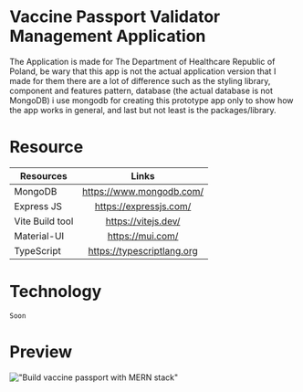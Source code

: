 # Vaccine Passport Validator Management Application

The Application is made for The Department of Healthcare Republic of Poland, be wary that this app is not the actual application version that I made for them
there are a lot of difference such as the styling library, component and features pattern, database (the actual database is not MongoDB) i use mongodb for
creating this prototype app only to show how the app works in general, and last but not least is the packages/library.

# Resource

| Resources       |           Links            |
| --------------- | :------------------------: |
| MongoDB         |  https://www.mongodb.com/  |
| Express JS      |   https://expressjs.com/   |
| Vite Build tool |    https://vitejs.dev/     |
| Material-UI     |      https://mui.com/      |
| TypeScript      | https://typescriptlang.org |

# Technology

    Soon

# Preview 
!["Build vaccine passport with MERN stack"](https://user-images.githubusercontent.com/67447840/146678597-8cc5173c-ea2e-40c5-a9f3-45dc37b1b1cc.png "Build vaccine passport with MERN stack")